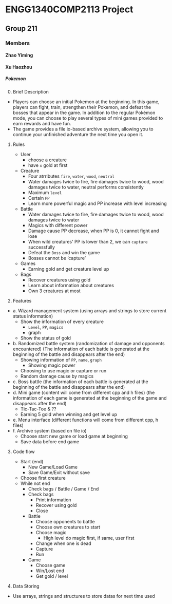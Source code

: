 # ENGG1340COMP2113 Project

## Group 211

### Members
#### Zhao Yiming
#### Xu   Haozhou

##### Pokemon
0. Brief Description

- Players can choose an initial Pokemon at the beginning. In this game, players can fight, train, strengthen their Pokemon, and defeat the bosses that appear in the game. In addition to the regular Pokémon mode, you can choose to play several types of mini games provided to earn rewards and have fun.
- The game provides a file io-based archive system, allowing you to continue your unfinished adventure the next time you open it.

1. Rules

   - User
     - choose a creature
     - have `x` gold at first
   - Creature
     - Four atrributes `fire`, `water`, `wood`, `neutral`
     - Water damages twice to fire, fire damages twice to wood, wood damages twice to water, neutral performs consistently
     - Maximum `level`
     - Certain `PP`
     - Learn more powerful magic and PP increase with level increasing
   - Battle
     - Water damages twice to fire, fire damages twice to wood, wood damages twice to water
     - Magics with different power
     - Damage cause PP decrease, when PP is 0, it cannot fight and lose
     - When wild creatures' PP is lower than 2, we can `capture` successfully
     - Defeat the `Boss` and win the game
	 - Bosses cannot be ‘capture’
   - Games
     - Earning gold and get creature level up
   - Bags
     - Recover creatures using gold
     - Learn about information about creatures
     - Own 3 creatures at most

2. Features

- a. Wizard management system (using arrays and strings to store current status information)
   - Show the information of every creature
       - `Level`, `PP`, `magics`
       - graph
   - Show the status of gold
- b. Randomized battle system (randomization of damage and opponents encountered) (The information of each battle is generated at the beginning of the battle and disappears after the end)
   - Showing information of `PP`, `name`, `graph`
      - Showing magic power
   - Choosing to use magic or capture or run
   - Random damage cause by magics
- c. Boss battle (the information of each battle is generated at the beginning of the battle and disappears after the end)
- d. Mini game (content will come from different cpp and h files) (the information of each game is generated at the beginning of the game and disappears after the end)
   - Tic-Tac-Toe & ??
   - Earning 5 gold when winning and get level up
- e. Menu interface (different functions will come from different cpp, h files)
- f. Archive system (based on file io)	
   - Choose start new game or load game at beginning
   - Save data before end game
	

 3. Code flow
    - Start (end)
      - New Game/Load Game
      - Save Game/Exit without save 
    - Choose first creature
    - While not end
      - Check bags / Battle / Game / End
      - Check bags
        - Print information
        - Recover using gold
        - Close
      - Battle
        - Choose opponents to battle
        - Choose own creatures to start
        - Choose magic
          - High level do magic first, if same, user first
        - Change when one is dead
        - Capture
        - Run
      - Game
        - Choose game
        - Win/Lost end
        - Get gold / level  


4. Data Storing
- Use arrays, strings and structures to store datas for next time used
